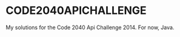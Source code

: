 CODE2040APICHALLENGE
====================

My solutions for the Code 2040 Api Challenge 2014. For now, Java.
